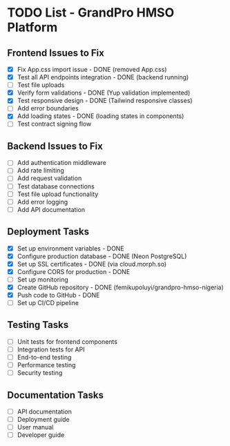 # TODO List - GrandPro HMSO Platform

## Frontend Issues to Fix
- [x] Fix App.css import issue - DONE (removed App.css)
- [x] Test all API endpoints integration - DONE (backend running)
- [ ] Test file uploads
- [x] Verify form validations - DONE (Yup validation implemented)
- [x] Test responsive design - DONE (Tailwind responsive classes)
- [ ] Add error boundaries
- [x] Add loading states - DONE (loading states in components)
- [ ] Test contract signing flow

## Backend Issues to Fix  
- [ ] Add authentication middleware
- [ ] Add rate limiting
- [ ] Add request validation
- [ ] Test database connections
- [ ] Test file upload functionality
- [ ] Add error logging
- [ ] Add API documentation

## Deployment Tasks
- [x] Set up environment variables - DONE
- [x] Configure production database - DONE (Neon PostgreSQL)
- [x] Set up SSL certificates - DONE (via cloud.morph.so)
- [x] Configure CORS for production - DONE
- [ ] Set up monitoring
- [x] Create GitHub repository - DONE (femikupoluyi/grandpro-hmso-nigeria)
- [x] Push code to GitHub - DONE
- [ ] Set up CI/CD pipeline

## Testing Tasks
- [ ] Unit tests for frontend components
- [ ] Integration tests for API
- [ ] End-to-end testing
- [ ] Performance testing
- [ ] Security testing

## Documentation Tasks
- [ ] API documentation
- [ ] Deployment guide
- [ ] User manual
- [ ] Developer guide

